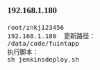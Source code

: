 <span  style="font-family: Simsun,serif; font-size: 17px; ">

### 192.168.1.180 

~~~
root/znkj123456
192.168.1.180  更新路径：
/data/code/fuintapp
执行脚本：
sh jenkinsdeploy.sh
~~~

</span>